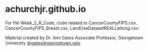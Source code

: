 # achurchjr.github.io

For file Week_2_R_Code, code related to CancerCountyFIPS.csv, CancerCountyFIPS_Breast.csv, LandUseDatasetREALLatlong.csv:

Material created by Dr. Ami Gates Associate Professor, Georgetown University drgates@georgetown.edu
